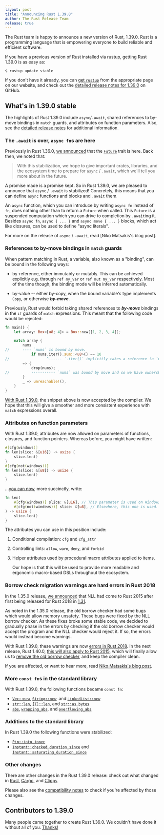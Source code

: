 ```yaml
---
layout: post
title: "Announcing Rust 1.39.0"
author: The Rust Release Team
release: true
---
```


The Rust team is happy to announce a new version of Rust, 1.39.0. Rust is a programming language that is empowering everyone to build reliable and efficient software.

If you have a previous version of Rust installed via rustup, getting Rust 1.39.0 is as easy as:

```console
$ rustup update stable
```

If you don't have it already, you can [get `rustup`][install] from the appropriate page on our website, and check out the [detailed release notes for 1.39.0][notes] on GitHub.

[install]: https://www.rust-lang.org/install.html
[notes]: https://github.com/rust-lang/rust/blob/stable/RELEASES.md#version-1390-2019-11-07

## What's in 1.39.0 stable

The highlights of Rust 1.39.0 include `async`/`.await`, shared references to by-move bindings in `match` guards, and attributes on function parameters. Also, see the [detailed release notes][notes] for additional information.

### The `.await` is over, `async fn`s are here

[rel-1360]: https://blog.rust-lang.org/2019/07/04/Rust-1.36.0.html#the-future-is-here
[`Future`]: https://doc.rust-lang.org/nightly/std/future/trait.Future.html
[niko-post-async]: TODO

Previously in Rust 1.36.0, [we announced][rel-1360] that the [`Future`] trait is here. Back then, we noted that:

> With this stabilization, we hope to give important crates, libraries, and the ecosystem time to prepare for `async` / `.await`, which we'll tell you more about in the future.

A promise made is a promise kept. So in Rust 1.39.0, we are pleased to announce that `async` / `.await` is stabilized! Concretely, this means that you can define `async` functions and blocks and `.await` them.

An `async` function, which you can introduce by writing `async fn` instead of `fn`, does nothing other than to return a `Future` when called. This `Future` is a suspended computation which you can drive to completion by `.await`ing it. Besides `async fn`, `async { ... }` and `async move { ... }` blocks, which act like closures, can be used to define "async literals".

For more on the release of `async` / `.await`, read [Niko Matsakis's blog post].

### References to by-move bindings in `match` guards

[pr-bind-by-move]: https://github.com/rust-lang/rust/pull/63118/#issuecomment-522823925

When pattern matching in Rust, a variable, also known as a "binding", can be bound in the following ways:

- by-reference, either immutably or mutably. This can be achieved explicitly e.g. through `ref my_var` or `ref mut my_var` respectively. Most of the time though, the binding mode will be inferred automatically.

- by-value -- either by-copy, when the bound variable's type implements `Copy`, or otherwise **_by-move_**.

Previously, Rust would forbid taking shared references to **_by-move_** bindings in the `if` guards of `match` expressions. This meant that the following code would be rejected:

```rust
fn main() {
    let array: Box<[u8; 4]> = Box::new([1, 2, 3, 4]);

    match array {
        nums
//      ---- `nums` is bound by move.
            if nums.iter().sum::<u8>() == 10
//                 ^------ `.iter()` implicitly takes a reference to `nums`.
        => {
            drop(nums);
//          ----------- `nums` was bound by move and so we have ownership.
        }
        _ => unreachable!(),
    }
}
```

[With Rust 1.39.0][pr-bind-by-move], the snippet above is now accepted by the compiler. We hope that this will give a smoother and more consistent experience with `match` expressions overall.

### Attributes on function parameters

[pr-attr]: https://github.com/rust-lang/rust/pull/64010/

With Rust 1.39.0, attributes are now allowed on parameters of functions, closures, and function pointers. Whereas before, you might have written:

```rust
#[cfg(windows)]
fn len(slice: &[u16]) -> usize {
    slice.len()
}
#[cfg(not(windows))] 
fn len(slice: &[u8]) -> usize {
    slice.len()
}
```

...[you can now][pr-attr], more succinctly, write:

```rust
fn len(
    #[cfg(windows)] slice: &[u16], // This parameter is used on Windows.
    #[cfg(not(windows))] slice: &[u8], // Elsewhere, this one is used.
) -> usize {
    slice.len()
}
```

The attributes you can use in this position include:

1. Conditional compilation: `cfg` and `cfg_attr`

2. Controlling lints: `allow`, `warn`, `deny`, and `forbid`

3. Helper attributes used by procedural macro attributes applied to items.

   Our hope is that this will be used to provide more readable and ergonomic macro-based DSLs throughout the ecosystem.

### Borrow check migration warnings are hard errors in Rust 2018

[rel-1350]: https://blog.rust-lang.org/2019/07/04/Rust-1.36.0.html#nll-for-rust-2015
[rel-1310]: https://blog.rust-lang.org/2018/12/06/Rust-1.31-and-rust-2018.html#non-lexical-lifetimes
[err-2018]: https://github.com/rust-lang/rust/pull/63565
[err-2015]: https://github.com/rust-lang/rust/pull/64221
[rip-ast-borrowck]: https://github.com/rust-lang/rust/pull/64790
[niko-blog-nll]: https://blog.rust-lang.org/2019/11/01/nll-hard-errors.html

In the 1.35.0 release, [we announced][rel-1350] that NLL had come to Rust 2015 after first being released for Rust 2018 in [1.31][rel-1310].

As noted in the 1.35.0 release, the old borrow checker had some bugs which would allow memory unsafety. These bugs were fixed by the NLL borrow checker. As these fixes broke some stable code, we decided to gradually phase in the errors by checking if the old borrow checker would accept the program and the NLL checker would reject it. If so, the errors would instead become warnings.

With Rust 1.39.0, these warnings are now [errors in Rust 2018][err-2018].
In the next release, Rust 1.40.0, [this will also apply to Rust 2015][err-2015], which will finally allow us to [remove the old borrow checker][rip-ast-borrowck], and keep the compiler clean.

If you are affected, or want to hear more, read [Niko Matsakis's blog post][niko-blog-nll].

### More `const fn`s in the standard library

[`Vec::new`]: https://doc.rust-lang.org/std/vec/struct.Vec.html#method.new
[`String::new`]: https://doc.rust-lang.org/std/string/struct.String.html#method.new
[`LinkedList::new`]: https://doc.rust-lang.org/std/collections/linked_list/struct.LinkedList.html#method.new
[`str::len`]: https://doc.rust-lang.org/std/primitive.str.html#method.len
[`slice::len`]: https://doc.rust-lang.org/std/primitive.slice.html#method.len
[`str::as_bytes`]: https://doc.rust-lang.org/std/primitive.str.html#method.as_bytes
[`abs`]: https://doc.rust-lang.org/std/primitive.i8.html#method.abs
[`wrapping_abs`]: https://doc.rust-lang.org/std/primitive.i8.html#method.wrapping_abs
[`overflowing_abs`]: https://doc.rust-lang.org/std/primitive.i8.html#method.overflowing_abs

With Rust 1.39.0, the following functions became `const fn`:

- [`Vec::new`], [`String::new`], and [`LinkedList::new`]
- [`str::len`], [`[T]::len`][`slice::len`], and [`str::as_bytes`]
- [`abs`], [`wrapping_abs`], and [`overflowing_abs`]

### Additions to the standard library 

[`Pin::into_inner`]: https://doc.rust-lang.org/std/pin/struct.Pin.html#method.into_inner
[`Instant::checked_duration_since`]: https://doc.rust-lang.org/std/time/struct.Instant.html#method.checked_duration_since
[`Instant::saturating_duration_since`]: https://doc.rust-lang.org/std/time/struct.Instant.html#method.saturating_duration_since

In Rust 1.39.0 the following functions were stabilized:

- [`Pin::into_inner`]
- [`Instant::checked_duration_since`] and [`Instant::saturating_duration_since`]

### Other changes

[relnotes-cargo]: https://github.com/rust-lang/cargo/blob/master/CHANGELOG.md#cargo-139-2019-11-07
[relnotes-clippy]: https://github.com/rust-lang/rust-clippy/blob/master/CHANGELOG.md#rust-139
[compat-notes]: https://github.com/rust-lang/rust/blob/stable/RELEASES.md#compatibility-notes

There are other changes in the Rust 1.39.0 release: check out what changed in [Rust][notes], [Cargo][relnotes-cargo], and [Clippy][relnotes-clippy].

Please also see the [compatibility notes][compat-notes] to check if you're affected by those changes.

## Contributors to 1.39.0

Many people came together to create Rust 1.39.0. We couldn't have done it
without all of you. [Thanks!](https://thanks.rust-lang.org/rust/1.39.0/)
